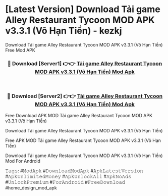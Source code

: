 # [Latest Version] Download Tải game Alley Restaurant Tycoon MOD APK v3.3.1 (Vô Hạn Tiền) - kezkj

Download Tải game Alley Restaurant Tycoon MOD APK v3.3.1 (Vô Hạn Tiền) Free Mod APK

<div align="center">
<h3>🔴 Download [Server1] 👉👉 <a href="https://apk-comot.site?title=Tải_game_Alley_Restaurant_Tycoon_MOD_APK_v3.3.1_(Vô_Hạn_Tiền)">Tải game Alley Restaurant Tycoon MOD APK v3.3.1 (Vô Hạn Tiền) Mod Apk</a></h3><br>

<h3>🔴 Download [Server2] 👉👉 <a href="https://apk-comot.site?title=Tải_game_Alley_Restaurant_Tycoon_MOD_APK_v3.3.1_(Vô_Hạn_Tiền)">Tải game Alley Restaurant Tycoon MOD APK v3.3.1 (Vô Hạn Tiền) Mod Apk</a></h3>
</div>


Free Download APK MOD Tải game Alley Restaurant Tycoon MOD APK v3.3.1 (Vô Hạn Tiền)

Download Tải game Alley Restaurant Tycoon MOD APK v3.3.1 (Vô Hạn Tiền) 

Free APK MOD Tải game Alley Restaurant Tycoon MOD APK v3.3.1 (Vô Hạn Tiền) 

Download Tải game Alley Restaurant Tycoon MOD APK v3.3.1 (Vô Hạn Tiền) Mod For Android

𝚃𝚊𝚐𝚜: #𝙼𝚘𝚍𝙰𝚙𝚔 #𝙳𝚘𝚠𝚗𝚕𝚘𝚊𝚍𝙼𝚘𝚍𝙰𝚙𝚔 #𝙰𝚙𝚔𝙻𝚊𝚝𝚎𝚜𝚝𝚅𝚎𝚛𝚜𝚒𝚘𝚗 #𝙰𝚙𝚔𝚄𝚗𝚕𝚒𝚖𝚒𝚝𝚎𝚍𝙼𝚘𝚗𝚎𝚢 #𝙰𝚙𝚔𝚄𝚗𝚕𝚘𝚌𝚔𝙰𝚕𝚕 #𝙰𝚙𝚔𝙽𝚘𝙰𝚍𝚜 #𝚄𝚗𝚕𝚘𝚌𝚔𝙿𝚛𝚎𝚖𝚒𝚞𝚖 #𝙵𝚘𝚛𝙰𝚗𝚍𝚛𝚘𝚒𝚍 #𝙵𝚛𝚎𝚎𝙳𝚘𝚠𝚗𝚕𝚘𝚊𝚍 #home_design_mod_apk